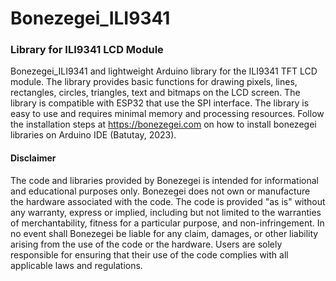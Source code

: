 # Bonezegei_ILI9341
###  Library for ILI9341 LCD Module

Bonezegei_ILI9341 and lightweight Arduino library for the ILI9341 TFT LCD module. The library provides basic functions for drawing pixels, lines, rectangles, circles, triangles, text and bitmaps on the LCD screen. The library is compatible with ESP32 that use the SPI interface. The library is easy to use and requires minimal memory and processing resources. Follow the installation steps at https://bonezegei.com on how to install bonezegei libraries on Arduino IDE (Batutay, 2023).

  <h4>Disclaimer</h4>
  <p>The code and libraries provided by Bonezegei is intended for informational and educational purposes only. Bonezegei does not own or manufacture the hardware associated with the code. The code is provided "as is" without any warranty, express or implied, including but not limited to the warranties of merchantability, fitness for a particular purpose, and non-infringement. In no event shall Bonezegei be liable for any claim, damages, or other liability arising from the use of the code or the hardware. Users are solely responsible for ensuring that their use of the code complies with all applicable laws and regulations.</p>
